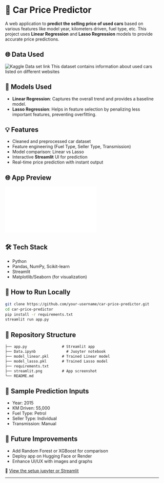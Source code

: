 

# 🚗 Car Price Predictor

A web application to **predict the selling price of used cars** based on various features like model year, kilometers driven, fuel type, etc. This project uses **Linear Regression** and **Lasso Regression** models to provide accurate price predictions.

## 🌐 Data Used
![Kaggle Data set link](https://www.kaggle.com/datasets/nehalbirla/vehicle-dataset-from-cardekho?select=car+data.csv) 
This dataset contains information about used cars listed on different websites

## 🧠 Models Used

* **Linear Regression**: Captures the overall trend and provides a baseline model.
* **Lasso Regression**: Helps in feature selection by penalizing less important features, preventing overfitting.

## 💡 Features

* Cleaned and preprocessed car dataset
* Feature engineering (Fuel Type, Seller Type, Transmission)
* Model comparison: Linear vs Lasso
* Interactive **Streamlit** UI for prediction
* Real-time price prediction with instant output

## 🌐 App Preview

![Streamlit App Screenshot](Streamlit.pdf) 

## 🛠️ Tech Stack

* Python
* Pandas, NumPy, Scikit-learn
* Streamlit
* Matplotlib/Seaborn (for visualization)

## 🚀 How to Run Locally

```bash
git clone https://github.com/your-username/car-price-predictor.git
cd car-price-predictor
pip install -r requirements.txt
streamlit run app.py
```

## 📁 Repository Structure

```
├── app.py                # Streamlit app
├── Data.ipynb              # Juoyter notebook
├── model_linear.pkl      # Trained Linear model
├── model_lasso.pkl       # Trained Lasso model
├── requirements.txt
├── streamlit.png         # App screenshot
└── README.md
```

## 🎯 Sample Prediction Inputs

* Year: 2015
* KM Driven: 55,000
* Fuel Type: Petrol
* Seller Type: Individual
* Transmission: Manual

## 📌 Future Improvements

* Add Random Forest or XGBoost for comparison
* Deploy app on Hugging Face or Render
* Enhance UI/UX with images and graphs


📓 [View the setup jupyter or Streamlit](Environment_Setup_Guide.md)


---

